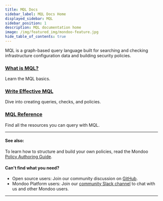 ```yaml
---
title: MQL Docs
sidebar_label: MQL Docs Home
displayed_sidebar: MQL
sidebar_position: 1
description: MQL documentation home
image: /img/featured_img/mondoo-feature.jpg
hide_table_of_contents: true
---
```


MQL is a graph-based query language built for searching and checking infrastructure configuration data and building security policies.

### [What is MQL?](/mql/resources/)

Learn the MQL basics.

### [Write Effective MQL](/mql/mql.write)

Dive into creating queries, checks, and policies.

### [MQL Reference](/mql/resources/)

Find all the resources you can query with MQL.

<hr/>

#### See also:

To learn how to structure and build your own policies, read the Mondoo [Policy Authoring Guide](/cnspec/cnspec-policies/write/).

#### Can't find what you need?

- Open source users: Join our community discussion on <a href="https://github.com/orgs/mondoohq/discussions">GitHub</a>.
- Mondoo Platform users: Join our <a href="https://mondoo.link/slack">community Slack channel</a> to chat with us and other Mondoo users.

---
